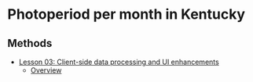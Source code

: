 # Photoperiod per month in Kentucky

## Methods 

<!-- TOC -->

- [Lesson 03: Client-side data processing and UI enhancements](#lesson-03-client-side-data-processing-and-ui-enhancements)
    - [Overview](#overview)
